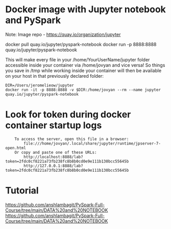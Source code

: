 # Docker image with Jupyter notebook and PySpark
Note: Image repo - https://quay.io/organization/jupyter

docker pull quay.io/jupyter/pyspark-notebook
docker run -p 8888:8888 quay.io/jupyter/pyspark-notebook

This will make every file in your /home/YourUserName/jupyter folder accessible inside your container via /home/jovyan and vice versa! So things you save in /tmp while working inside your container will then be available on your host in that previously declared folder:

```
DIR=/Users/jeromelieow/jupyter
docker run -it -p 8888:8888 -v $DIR:/home/jovyan --rm --name jupyter quay.io/jupyter/pyspark-notebook
```

# Look for token during docker container startup logs

```
    To access the server, open this file in a browser:
        file:///home/jovyan/.local/share/jupyter/runtime/jpserver-7-open.html
    Or copy and paste one of these URLs:
        http://localhost:8888/lab?token=2fdc0cf8221a73fb238fc8b8b0cd0e9e111b130bcc55645b
        http://127.0.0.1:8888/lab?token=2fdc0cf8221a73fb238fc8b8b0cd0e9e111b130bcc55645b
```

# Tutorial

https://github.com/anshlambagit/PySpark-Full-Course/tree/main/DATA%20and%20NOTEBOOK
https://github.com/anshlambagit/PySpark-Full-Course/tree/main/DATA%20and%20NOTEBOOK